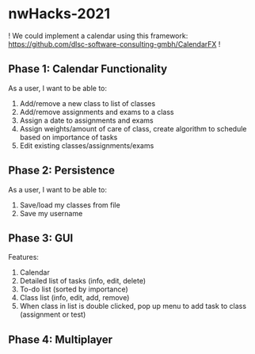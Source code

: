 # nwHacks-2021

! We could implement a calendar using this framework: https://github.com/dlsc-software-consulting-gmbh/CalendarFX !

## Phase 1: Calendar Functionality

As a user, I want to be able to:

1. Add/remove a new class to list of classes
2. Add/remove assignments and exams to a class
3. Assign a date to assignments and exams
4. Assign weights/amount of care of class, create algorithm to schedule based
on importance of tasks
5. Edit existing classes/assignments/exams

## Phase 2: Persistence

As a user, I want to be able to:

1. Save/load my classes from file
2. Save my username

## Phase 3: GUI

Features:

1. Calendar 
2. Detailed list of tasks (info, edit, delete)
3. To-do list (sorted by importance)
4. Class list (info, edit, add, remove)
5. When class in list is double clicked, pop up menu to add task to class (assignment or test)

## Phase 4: Multiplayer
